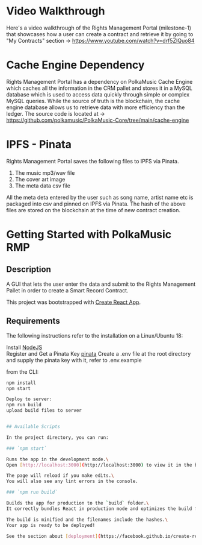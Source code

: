 # Video Walkthrough

Here's a video walkthrough of the Rights Management Portal (milestone-1) that showcases how a user can create a contract and retrieve it by going to "My Contracts" section -> https://www.youtube.com/watch?v=drf5ZIQuo84 

# Cache Engine Dependency

Rights Management Portal has a dependency on PolkaMusic Cache Engine which caches all the information in the CRM pallet and stores it in a MySQL database which is used to access data quickly through simple or complex MySQL queries. While the source of truth is the blockchain, the cache engine database allows us to retrieve data with more efficiency than the ledger. The source code is located at -> https://github.com/polkamusic/PolkaMusic-Core/tree/main/cache-engine

# IPFS - Pinata

Rights Management Portal saves the following files to IPFS via Pinata.
1) The music mp3/wav file
2) The cover art image
3) The meta data csv file 

All the meta deta entered by the user such as song name, artist name etc is packaged into csv and pinned on IPFS via Pinata. The hash of the above files are stored on the blockchain at the time of new contract creation.


# Getting Started with PolkaMusic RMP

## Description

A GUI that lets the user enter the data and submit to the Rights Management Pallet in order to create a Smart Record Contract.

This project was bootstrapped with [Create React App](https://github.com/facebook/create-react-app).

## Requirements

The following instructions refer to the installation on a Linux/Ubuntu 18:

Install [NodeJS](https://nodejs.org)  
Register and Get a Pinata Key [pinata](https://www.pinata.cloud/) 
Create a .env file at the root directory and supply the pinata key with it, refer to .env.example

from the CLI:  
```sh
npm install
npm start

Deploy to server:
npm run build
upload build files to server


## Available Scripts

In the project directory, you can run:

### `npm start`

Runs the app in the development mode.\
Open [http://localhost:3000](http://localhost:3000) to view it in the browser.

The page will reload if you make edits.\
You will also see any lint errors in the console.

### `npm run build`

Builds the app for production to the `build` folder.\
It correctly bundles React in production mode and optimizes the build for the best performance.

The build is minified and the filenames include the hashes.\
Your app is ready to be deployed!

See the section about [deployment](https://facebook.github.io/create-react-app/docs/deployment) for more information.

